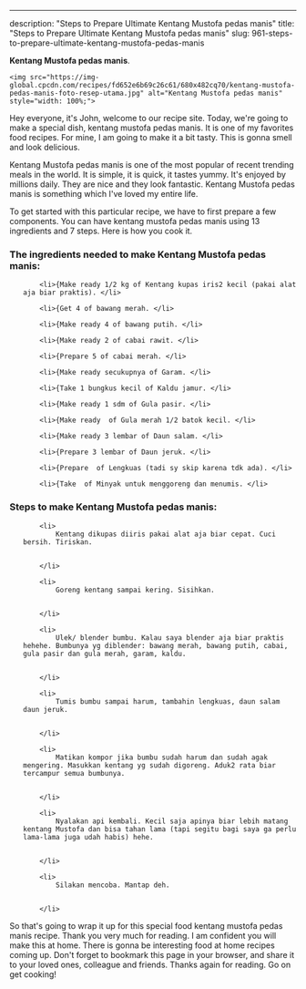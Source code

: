 ---
description: "Steps to Prepare Ultimate Kentang Mustofa pedas manis"
title: "Steps to Prepare Ultimate Kentang Mustofa pedas manis"
slug: 961-steps-to-prepare-ultimate-kentang-mustofa-pedas-manis

<p>
	<strong>Kentang Mustofa pedas manis</strong>. 
	
</p>
<p>
	
	<img src="https://img-global.cpcdn.com/recipes/fd652e6b69c26c61/680x482cq70/kentang-mustofa-pedas-manis-foto-resep-utama.jpg" alt="Kentang Mustofa pedas manis" style="width: 100%;">
	
	
</p>
<p>
	Hey everyone, it's John, welcome to our recipe site. Today, we're going to make a special dish, kentang mustofa pedas manis. It is one of my favorites food recipes. For mine, I am going to make it a bit tasty. This is gonna smell and look delicious.
</p>
	
<p>
	
</p>
<p>
	Kentang Mustofa pedas manis is one of the most popular of recent trending meals in the world. It is simple, it is quick, it tastes yummy. It's enjoyed by millions daily. They are nice and they look fantastic. Kentang Mustofa pedas manis is something which I've loved my entire life.
</p>

<p>
To get started with this particular recipe, we have to first prepare a few components. You can have kentang mustofa pedas manis using 13 ingredients and 7 steps. Here is how you cook it.
</p>

<h3>The ingredients needed to make Kentang Mustofa pedas manis:</h3>

<ol>
	
		<li>{Make ready 1/2 kg of Kentang kupas iris2 kecil (pakai alat aja biar praktis). </li>
	
		<li>{Get 4 of bawang merah. </li>
	
		<li>{Make ready 4 of bawang putih. </li>
	
		<li>{Make ready 2 of cabai rawit. </li>
	
		<li>{Prepare 5 of cabai merah. </li>
	
		<li>{Make ready secukupnya of Garam. </li>
	
		<li>{Take 1 bungkus kecil of Kaldu jamur. </li>
	
		<li>{Make ready 1 sdm of Gula pasir. </li>
	
		<li>{Make ready  of Gula merah 1/2 batok kecil. </li>
	
		<li>{Make ready 3 lembar of Daun salam. </li>
	
		<li>{Prepare 3 lembar of Daun jeruk. </li>
	
		<li>{Prepare  of Lengkuas (tadi sy skip karena tdk ada). </li>
	
		<li>{Take  of Minyak untuk menggoreng dan menumis. </li>
	
</ol>
<p>
	
</p>

<h3>Steps to make Kentang Mustofa pedas manis:</h3>

<ol>
	
		<li>
			Kentang dikupas diiris pakai alat aja biar cepat. Cuci bersih. Tiriskan.
			
			
		</li>
	
		<li>
			Goreng kentang sampai kering. Sisihkan.
			
			
		</li>
	
		<li>
			Ulek/ blender bumbu. Kalau saya blender aja biar praktis hehehe. Bumbunya yg diblender: bawang merah, bawang putih, cabai, gula pasir dan gula merah, garam, kaldu.
			
			
		</li>
	
		<li>
			Tumis bumbu sampai harum, tambahin lengkuas, daun salam daun jeruk.
			
			
		</li>
	
		<li>
			Matikan kompor jika bumbu sudah harum dan sudah agak mengering. Masukkan kentang yg sudah digoreng. Aduk2 rata biar tercampur semua bumbunya.
			
			
		</li>
	
		<li>
			Nyalakan api kembali. Kecil saja apinya biar lebih matang kentang Mustofa dan bisa tahan lama (tapi segitu bagi saya ga perlu lama-lama juga udah habis) hehe.
			
			
		</li>
	
		<li>
			Silakan mencoba. Mantap deh.
			
			
		</li>
	
</ol>

<p>
	
</p>

<p>
	So that's going to wrap it up for this special food kentang mustofa pedas manis recipe. Thank you very much for reading. I am confident you will make this at home. There is gonna be interesting food at home recipes coming up. Don't forget to bookmark this page in your browser, and share it to your loved ones, colleague and friends. Thanks again for reading. Go on get cooking!
</p>
